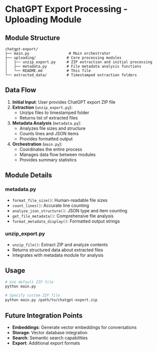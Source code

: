 # ChatGPT Export Processing - Uploading Module

## Module Structure

```
chatgpt-export/
├── main.py                  # Main orchestrator
├── uploading/              # Core processing modules
│   ├── unzip_export.py     # ZIP extraction and initial processing
│   ├── metadata.py         # File metadata analysis functions
│   └── README.md           # This file
└── extracted_data/         # Timestamped extraction folders
```

## Data Flow

1. **Initial Input**: User provides ChatGPT export ZIP file
2. **Extraction** (`unzip_export.py`): 
   - Unzips files to timestamped folder
   - Returns list of extracted files
3. **Metadata Analysis** (`metadata.py`):
   - Analyzes file sizes and structure
   - Counts lines and JSON items
   - Provides formatted output
4. **Orchestration** (`main.py`):
   - Coordinates the entire process
   - Manages data flow between modules
   - Provides summary statistics

## Module Details

### metadata.py
- `format_file_size()`: Human-readable file sizes
- `count_lines()`: Accurate line counting
- `analyze_json_structure()`: JSON type and item counting
- `get_file_metadata()`: Comprehensive file analysis
- `format_metadata_display()`: Formatted output strings

### unzip_export.py
- `unzip_file()`: Extract ZIP and analyze contents
- Returns structured data about extracted files
- Integrates with metadata module for analysis

## Usage

```bash
# Use default ZIP file
python main.py

# Specify custom ZIP file
python main.py /path/to/chatgpt-export.zip
```

## Future Integration Points

- **Embeddings**: Generate vector embeddings for conversations
- **Storage**: Vector database integration
- **Search**: Semantic search capabilities
- **Export**: Additional export formats
